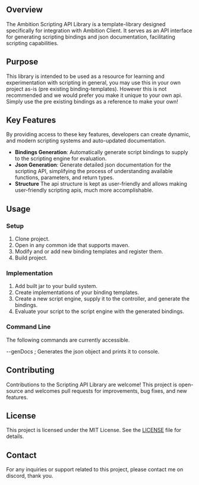 ## Overview

The Ambition Scripting API Library is a template-library designed specifically for integration with Ambition Client.
It serves as an API interface for generating scripting bindings and json documentation, facilitating scripting capabilities.

## Purpose

This library is intended to be used as a resource for learning and experimentation with scripting in general, you may use this in your own project as-is (pre existing binding-templates).
However this is not recommended and we would prefer you make it unique to your own api. Simply use the pre existing bindings as a reference to make your own!

## Key Features

By providing access to these key features, developers can create dynamic, and modern scripting systems and auto-updated documentation.
- **Bindings Generation**: Automatically generate script bindings to supply to the scripting engine for evaluation.
- **Json Generation**: Generate detailed json documentation for the scripting API, simplifying the process of understanding available functions, parameters, and return types.
- **Structure** The api structure is kept as user-friendly and allows making user-friendly scripting apis, much more accomplishable.

## Usage

### Setup

1. Clone project.
2. Open in any common ide that supports maven.
3. Modify and or add new binding templates and register them.
4. Build project.

### Implementation

1. Add built jar to your build system.
2. Create implementations of your binding templates.
3. Create a new script engine, supply it to the controller, and generate the bindings.
4. Evaluate your script to the script engine with the generated bindings.

### Command Line

The following commands are currently accessible.

--genDocs ; Generates the json object and prints it to console.

## Contributing

Contributions to the Scripting API Library are welcome! This project is open-source and welcomes pull requests for improvements, bug fixes, and new features.

## License

This project is licensed under the MIT License. See the [LICENSE](LICENSE) file for details.

## Contact

For any inquiries or support related to this project, please contact me on discord, thank you.
